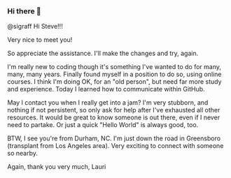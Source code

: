 ### Hi there 👋

<!--
**slgraff/slgraff** is a ✨ _special_ ✨ repository because its `README.md` (this file) appears on your GitHub profile.

Here are some ideas to get you started:

- 🔭 I’m currently working on ...
- 🌱 I’m currently learning ...
- 👯 I’m looking to collaborate on ...
- 🤔 I’m looking for help with ...
- 💬 Ask me about ...
- 📫 How to reach me: ...
- 😄 Pronouns: ...
- ⚡ Fun fact: ...
-->

@sigraff
Hi Steve!!!

Very nice to meet you!

So appreciate the assistance. I'll make the changes and try, again.

I'm really new to coding though it's something I've wanted to do for many, many, many years. Finally found myself in a position to do so, using online courses. I think I'm doing OK, for an "old person", but need far more study and experience. Today I learned how to communicate within GitHub.

May I contact you when I really get into a jam? I'm very stubborn, and nothing if not persistent, so only ask for help after I've exhausted all other resources. It would be great to know someone is out there, even if I never need to partake. Or just a quick "Hello World" is always good, too.

BTW, I see you're from Durham, NC. I'm just down the road in Greensboro (transplant from Los Angeles area). Very exciting to connect with someone so nearby.

Again, thank you very much,
Lauri
